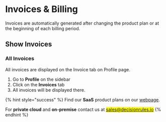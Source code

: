 # Invoices & Billing

Invoices are automatically generated after changing the product plan or at the beginning of each billing period.

## Show Invoices

### All Invoices

All invoices are displayed on the Invoice tab on Profile page.

1. Go to **Profile** on the sidebar
2. Click on the **Invoices** tab
3. All invoices will be displayed there.

{% hint style="success" %}
Find our **SaaS** product plans on our [webpage](https://decisionrules.io/pricing).

For **private cloud** and **on-premise** contact us at <mark style="color:red;">sales@decisionrules.io</mark>
{% endhint %}
